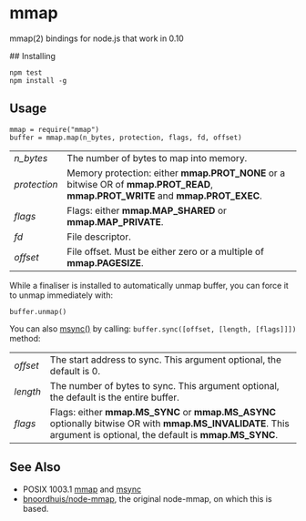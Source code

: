 # mmap

mmap(2) bindings for node.js that work in 0.10

## Installing

    npm test
    npm install -g

## Usage

    mmap = require("mmap")
    buffer = mmap.map(n_bytes, protection, flags, fd, offset)

<table>
  <tr>
    <td><i>n_bytes</i></td>
    <td>The number of bytes to map into memory.</td>
  </tr>
  <tr>
    <td><i>protection</i></td>
    <td>Memory protection: either <b>mmap.PROT_NONE</b> or a bitwise OR of <b>mmap.PROT_READ</b>, <b>mmap.PROT_WRITE</b> and <b>mmap.PROT_EXEC</b>.</td>
  </tr>
  <tr>
    <td><i>flags</i></td>
    <td>Flags: either <b>mmap.MAP_SHARED</b> or <b>mmap.MAP_PRIVATE</b>.</td>
  </tr>
  <tr>
    <td><i>fd</i></td>
    <td>File descriptor.</td>
  </tr>
  <tr>
    <td><i>offset</i></td>
    <td>File offset. Must be either zero or a multiple of <b>mmap.PAGESIZE</b>.</td>
  </tr>
</table>

While a finaliser is installed to automatically unmap buffer, you can
force it to unmap immediately with:

    buffer.unmap()

You can also [msync()](http://pubs.opengroup.org/onlinepubs/9699919799/functions/msync.html) by calling: `buffer.sync([offset, [length, [flags]]])` method:

<table>
  <tr>
    <td><i>offset</i></td>
    <td>The start address to sync. This argument optional, the default is 0.</td>
  </tr>
  <tr>
    <td><i>length</i></td>
    <td>The number of bytes to sync. This argument optional, the default is the entire buffer.</td>
  </tr>
  <tr>
    <td><i>flags</i></td>
    <td>Flags: either <b>mmap.MS_SYNC</b> or <b>mmap.MS_ASYNC</b> optionally bitwise OR with <b>mmap.MS_INVALIDATE</b>. This argument is optional, the default is <b>mmap.MS_SYNC</b>.</td>
  </tr>
</table>

## See Also

* POSIX 1003.1 [mmap](http://pubs.opengroup.org/onlinepubs/9699919799/functions/mmap.html) and [msync](http://pubs.opengroup.org/onlinepubs/9699919799/functions/msync.html)
* [bnoordhuis/node-mmap](https://github.com/bnoordhuis/node-mmap), the original node-mmap, on which this is based.
